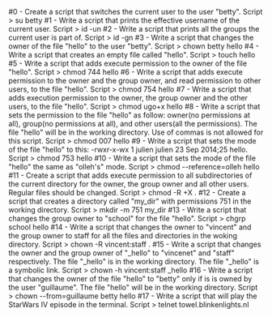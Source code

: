 #0 - Create a script that switches the current user to the user "betty".
	Script > su betty
#1 - Write a script that prints the effective username of the current user.
	Script > id -un
#2 - Write a script that prints all the groups the current user is part of.
	Script > id -gn
#3 - Write a script that changes the owner of the file "hello" to the user "betty".
	Script > chown betty hello
#4 - Write a script that creates an empty file called "hello".
	Script > touch hello
#5 - Write a script that adds execute permission to the owner of the file "hello".
	Script > chmod 744 hello
#6 - Write a script that adds execute permission to the owner and the group owner, and read permission to other users, to the file "hello".
	Script > chmod 754 hello
#7 - Write a script that adds execution permission to the owner, the group owner and the other users, to the file "hello".
	Script > chmod ugo+x hello
#8 - Write a script that sets the permission to the file "hello" as follow: owner(no permissions at all), group(no permissions at all), and other users(all the permissions). The file "hello" will be in the working directory. Use of commas is not allowed for this script.
	Script > chmod 007 hello
#9 - Write a script that sets the mode of the file "hello" to this: -rwxr-x-wx 1 julien julien 23 Sep 2014;25 hello.
	Script > chmod 753 hello
#10 - Write a script that sets the mode of the file "hello" the same as "olleh's" mode.
	Script > chmod --reference=olleh hello
#11 - Create a script that adds execute permission to all subdirectories of the current directory for the owner, the group owner and all other users. Regular files should be changed.
	Script > chmod -R +X .
#12 - Create a script that creates a directory called "my_dir" with permissions 751 in the working directory.
	Script > mkdir -m 751 my_dir
#13 - Write a script that changes the group owner to "school" for the file "hello".
	Script > chgrp school hello
#14 - Write a script that changes the owner to "vincent" and the group owner to staff for all the files and directories in the woking directory.
	Script > chown -R vincent:staff .
#15 - Write a script that changes the owner and the group owner of "_hello" to "vincenet" and "staff" respectively. The file "_hello" is in the working directory. The file "_hello" is a symbolic link.
	Script > chown -h vincent:staff _hello
#16 - Write a script that changes the owner of the file "hello" to "betty" only if is is owned by the user "guillaume". The file "hello" will be in the working directory.
        Script > chown --from=guillaume betty hello
#17 - Write a script that will play the StarWars IV episode in the terminal.
	Script > telnet towel.blinkenlights.nl

